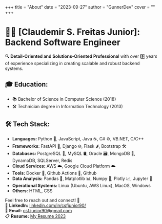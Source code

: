 +++
title = "About"
date = "2023-09-27"
author = "GunnerDev"
cover = ""
+++

# 👨‍💻 [Claudemir S. Freitas Junior]: Backend Software Engineer

🔍 **Detail-Oriented and Solutions-Oriented Professional** with over 9️⃣ years of experience specializing in creating scalable and robust backend systems.

## 🎓 **Education:**
- 📚 Bachelor of Science in Computer Science (2018)
- 🛠️ Technician degree in Information Technology (2013)

## 🛠️ **Tech Stack:**
- **Languages:** Python 🐍, JavaScript, Java ☕, C# ⚙️, VB.NET, C/C++
- **Frameworks:** FastAPI 🚀, Django 🌐, Flask 🌶️, Bootstrap 🛠️
- **Databases:** PostgreSQL 🐘, MySQL 🛢️, Oracle 🗃️, MongoDB 🍃, DynamoDB, SQLServer, Redis
- **Cloud Services:** AWS ☁️, Google Cloud Platform ☁️
- **Tools:** Docker 🐳, Github Actions 🔄, Github
- **Data Analysis:** Pandas 🐼, Matplotlib 📊, Numpy 🔢, Plotly 📈, Jupyter 📓
- **Operational Systems:** Linux (Ubuntu, AWS Linux), MacOS, Windows
- **Others:** HTML, CSS



Feel free to reach out and connect! 👥  
🔗 **LinkedIn:** [linkedin.com/in/csfjunior90/](https://www.linkedin.com/in/csfjunior90/)  
📧 **Email:** [csf.junior90@gmail.com](mailto:csf.junior90@gmail.com)  
📋 **Resume:** [My Resume 2023](/resume.pdf)
